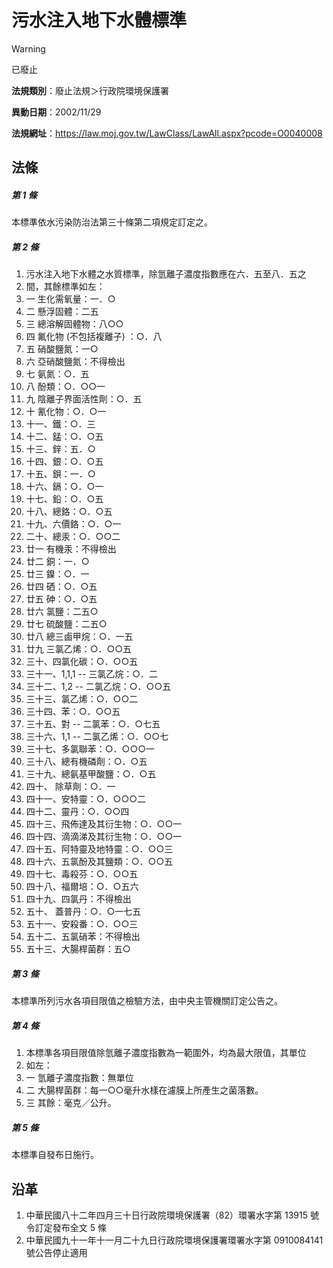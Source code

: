 # 污水注入地下水體標準


> [!WARNING]
> 已廢止


**法規類別**：廢止法規＞行政院環境保護署

**異動日期**：2002/11/29  

**法規網址**：https://law.moj.gov.tw/LawClass/LawAll.aspx?pcode=O0040008



## 法條
##### 第 1 條
本標準依水污染防治法第三十條第二項規定訂定之。

##### 第 2 條
1. 污水注入地下水體之水質標準，除氫離子濃度指數應在六．五至八．五之
1. 間，其餘標準如左：
1.   一  生化需氧量：一．○
1.   二  懸浮固體：二五
1.   三  總溶解固體物：八○○
1.   四  氟化物 (不包括複離子) ：○．八
1.   五  硝酸鹽氮：一○
1.   六  亞硝酸鹽氮：不得檢出
1.   七  氨氮：○．五
1.   八  酚類：○．○○一
1.   九  陰離子界面活性劑：○．五
1.   十  氰化物：○．○一
1. 十一、鐵：○．三
1. 十二、錳：○．○五
1. 十三、鋅：五．○
1. 十四、銀：○．○五
1. 十五、鋇：一．○
1. 十六、鎘：○．○一
1. 十七、鉛：○．○五
1. 十八、總鉻：○．○五
1. 十九、六價鉻：○．○一
1. 二十、總汞：○．○○二
1. 廿一  有機汞：不得檢出
1. 廿二  銅：一．○
1. 廿三  鎳：○．一
1. 廿四  硒：○．○五
1. 廿五  砷：○．○五
1. 廿六  氯鹽：二五○
1. 廿七  硫酸鹽：二五○
1. 廿八  總三鹵甲烷：○．一五
1. 廿九  三氯乙烯：○．○○五
1. 三十、四氯化碳：○．○○五
1. 三十一、1,1,1 -- 三氯乙烷：○．二
1. 三十二、1,2 -- 二氯乙烷：○．○○五
1. 三十三、氯乙烯：○．○○二
1. 三十四、苯：○．○○五
1. 三十五、對 -- 二氯苯：○．○七五
1. 三十六、1,1 -- 二氯乙烯：○．○○七
1. 三十七、多氯聯苯：○．○○○一
1. 三十八、總有機磷劑：○．○五
1. 三十九、總氨基甲酸鹽：○．○五
1. 四十、  除草劑：○．一
1. 四十一、安特靈：○．○○○二
1. 四十二、靈丹：○．○○四
1. 四十三、飛佈達及其衍生物：○．○○一
1. 四十四、滴滴涕及其衍生物：○．○○一
1. 四十五、阿特靈及地特靈：○．○○三
1. 四十六、五氯酚及其鹽類：○．○○五
1. 四十七、毒殺芬：○．○○五
1. 四十八、福爾培：○．○五六
1. 四十九、四氯丹：不得檢出
1. 五十、  蓋普丹：○．○一七五
1. 五十一、安殺番：○．○○三
1. 五十二、五氯硝苯：不得檢出
1. 五十三、大腸桿菌群：五○

##### 第 3 條
本標準所列污水各項目限值之檢驗方法，由中央主管機關訂定公告之。

##### 第 4 條
1. 本標準各項目限值除氫離子濃度指數為一範圍外，均為最大限值，其單位
1. 如左：
1.   一  氫離子濃度指數：無單位
1.   二  大腸桿菌群：每一○○毫升水樣在濾膜上所產生之菌落數。
1.   三  其餘：毫克／公升。

##### 第 5 條
本標準自發布日施行。

## 沿革
1. 中華民國八十二年四月三十日行政院環境保護署（82）環署水字第 13915  號令訂定發布全文 5  條
1. 中華民國九十一年十一月二十九日行政院環境保護署環署水字第 0910084141 號公告停止適用
